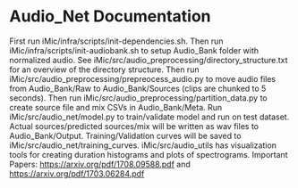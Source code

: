 # Audio_Net Documentation
First run iMic/infra/scripts/init-dependencies.sh. Then run iMic/infra/scripts/init-audiobank.sh to setup
Audio_Bank folder with normalized audio. See iMic/src/audio_preprocessing/directory_structure.txt for
an overview of the directory structure. Then run iMic/src/audio_preprocessing/prepreocess_audio.py to move
audio files from Audio_Bank/Raw to Audio_Bank/Sources (clips are chunked to 5 seconds). Then run iMic/src/audio_preprocessing/partition_data.py to create source file and mix CSVs in Audio_Bank/Meta. Run iMic/src/audio_net/model.py to train/validate model and run on test dataset. Actual sources/predicted sources/mix will be written as wav files to Audio_Bank/Output. Training/Validation
curves will be saved to iMic/src/audio_net/training_curves. iMic/src/audio_utils
has visualization tools for creating duration histograms and plots of spectrograms.
Important Papers: https://arxiv.org/pdf/1708.09588.pdf and https://arxiv.org/pdf/1703.06284.pdf
